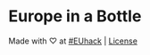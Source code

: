 # Europe in a Bottle

Made with ♡ at [#EUhack](https://twitter.com/search?q=%23EUhack) | [License](./License)
